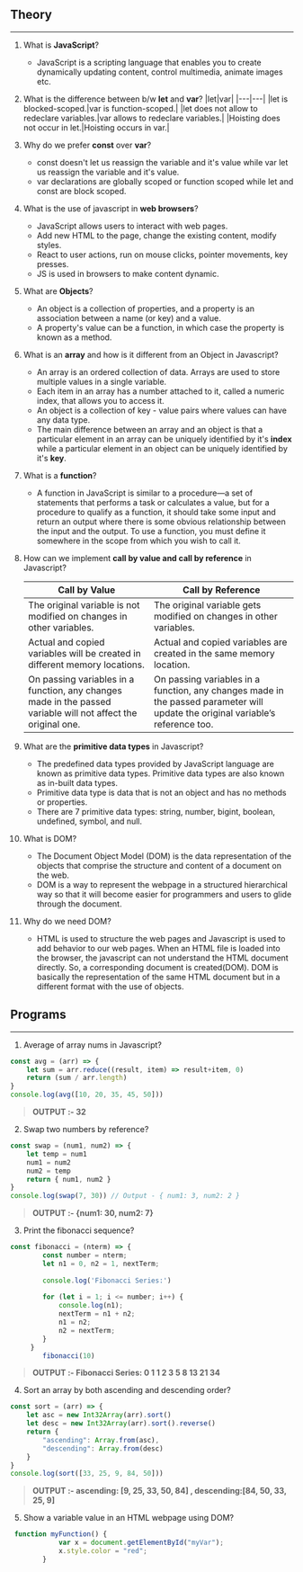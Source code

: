 ## Theory
---

1. What is **JavaScript**? 
    - JavaScript is a scripting language that enables you to create dynamically updating content, control multimedia, animate images etc.

2. What is the difference between b/w **let** and **var**? 
    |let|var|
    |---|---|
    |let is blocked-scoped.|var is function-scoped.|
    |let does not allow to redeclare variables.|var allows to redeclare variables.|
    |Hoisting does not occur in let.|Hoisting occurs in var.|

3. Why do we prefer **const** over **var**?
    - const doesn't let us reassign the variable and it's value while var let us reassign the variable and it's value.
    - var declarations are globally scoped or function scoped while let and const are block scoped.

4. What is the use of javascript in **web browsers**?
    - JavaScript allows users to interact with web pages.
    - Add new HTML to the page, change the existing content, modify styles.
    - React to user actions, run on mouse clicks, pointer movements, key presses.
    - JS is used in browsers to make content dynamic.

5. What are **Objects**?
    - An object is a collection of properties, and a property is an association between a name (or key) and a value.
    - A property's value can be a function, in which case the property is known as a method.

6. What is an **array** and how is it different from an Object in Javascript?    
    - An array is an ordered collection of data. Arrays are used to store multiple values in a single variable.
    - Each item in an array has a number attached to it, called a numeric index, that allows you to access it. 
    - An object is a collection of key - value pairs where values can have any data type.
    - The main difference between an array and an object is that a particular element in an array can be uniquely identified by it's **index** while a particular element in an object can be uniquely identified by it's **key**.

7. What is a **function**?
    - A function in JavaScript is similar to a procedure—a set of statements that performs a task or calculates a value, but for a procedure to qualify as a function, it should take some input and return an output where there is some obvious relationship between the input and the output. To use a function, you must define it somewhere in the scope from which you wish to call it.

8. How can we implement **call by value and call by reference** in Javascript?

    |Call by Value|Call by Reference|
    |-------------|-----------------|
    |The original variable is not modified on changes in other variables.|The original variable gets modified on changes in other variables.|
    |Actual and copied variables will be created in different memory locations.|Actual and copied variables are created in the same memory location.|
    |On passing variables in a function, any changes made in the passed variable will not affect the original one.|On passing variables in a function, any changes made in the passed parameter will update the original variable’s reference too.|
        
9. What are the **primitive data types** in Javascript?
    - The predefined data types provided by JavaScript language are known as primitive data types. Primitive data types are also known as in-built data types.
    - Primitive data type is data that is not an object and has no methods or properties. 
    - There are 7 primitive data types: string, number, bigint, boolean, undefined, symbol, and null.

10. What is DOM?
    - The Document Object Model (DOM) is the data representation of the objects that comprise the structure and content of a document on the web.
    - DOM is a way to represent the webpage in a structured hierarchical way so that it will become easier for programmers and users to glide through the document.

11. Why do we need DOM?
    - HTML is used to structure the web pages and Javascript is used to add behavior to our web pages. When an HTML file is loaded into the browser, the javascript can not understand the HTML document directly. So, a corresponding document is created(DOM). DOM is basically the representation of the same HTML document but in a different format with the use of objects. 
    

## Programs
---

1. Average of array nums in Javascript?

```JavaScript
const avg = (arr) => {
	let sum = arr.reduce((result, item) => result+item, 0)
	return (sum / arr.length)
}
console.log(avg([10, 20, 35, 45, 50]))
```
>**OUTPUT :- 32**


2. Swap two numbers by reference?
```JavaScript
const swap = (num1, num2) => {
	let temp = num1
	num1 = num2
	num2 = temp
	return { num1, num2 }
}
console.log(swap(7, 30)) // Output - { num1: 3, num2: 2 }
```
>**OUTPUT :- {num1: 30, num2: 7}**

3. Print the fibonacci sequence?
```JavaScript
const fibonacci = (nterm) => {
        const number = nterm;
        let n1 = 0, n2 = 1, nextTerm;
        
        console.log('Fibonacci Series:')
        
        for (let i = 1; i <= number; i++) {
            console.log(n1);
            nextTerm = n1 + n2;
            n1 = n2;
            n2 = nextTerm;
        }
     }
        fibonacci(10)
```
>**OUTPUT :- Fibonacci Series: 0 1 1 2 3 5 8 13 21 34**


4. Sort an array by both ascending and descending order?
```JavaScript
const sort = (arr) => {
	let asc = new Int32Array(arr).sort()
	let desc = new Int32Array(arr).sort().reverse()
	return {
		"ascending": Array.from(asc),
		"descending": Array.from(desc)
	}
}
console.log(sort([33, 25, 9, 84, 50])) 
```
>**OUTPUT :- ascending: [9, 25, 33, 50, 84] , descending:[84, 50, 33, 25, 9]**


5. Show a variable value in an HTML webpage using DOM?
```js
 function myFunction() {
            var x = document.getElementById("myVar");
            x.style.color = "red";
        }
```